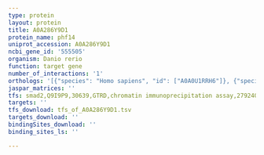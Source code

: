 ```yaml
---
type: protein
layout: protein
title: A0A286Y9D1
protein_name: phf14
uniprot_accession: A0A286Y9D1
ncbi_gene_id: '555505'
organism: Danio rerio
function: target gene
number_of_interactions: '1'
orthologs: '[{"species": "Homo sapiens", "id": ["A0A0U1RRH6"]}, {"species": "Mus musculus", "id": ["<a href=\"/protein/q9d4h9\">Q9D4H9</a>"]}, {"species": "Rattus norvegicus", "id": ["A0A0G2K7P2"]}]'
jaspar_matrices: ''
tfs: smad2,Q9I9P9,30639,GTRD,chromatin immunoprecipitation assay,27924024%5Buid%5D,No
targets: ''
tfs_download: tfs_of_A0A286Y9D1.tsv
targets_download: ''
bindingSites_download: ''
binding_sites_ls: ''

---
```


